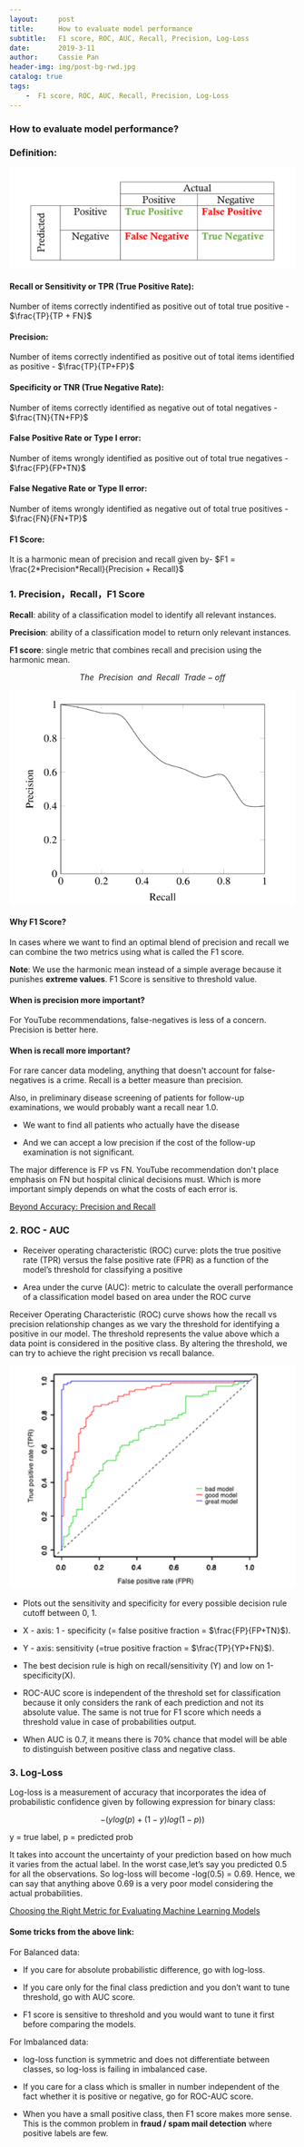 ```yaml
---
layout:     post
title:      How to evaluate model performance
subtitle:   F1 score, ROC, AUC, Recall, Precision, Log-Loss
date:       2019-3-11
author:     Cassie Pan
header-img: img/post-bg-rwd.jpg 
catalog: true
tags:
    -  F1 score, ROC, AUC, Recall, Precision, Log-Loss
---
```


### How to evaluate model performance?

### Definition:

![image](https://github.com/manpanmanpan/manpanmanpan.github.io/blob/master/img/1552427573(1).png?raw=true)

#### Recall or Sensitivity or TPR (True Positive Rate):

Number of items correctly indentified as positive out of total true positive - $\frac{TP}{TP + FN}$

#### Precision: 

Number of items correctly indentified as positive out of total items identified as positive - $\frac{TP}{TP+FP}$

#### Specificity or TNR (True Negative Rate):

Number of items correctly identified as negative out of total negatives - $\frac{TN}{TN+FP}$

#### False Positive Rate or Type I error:

Number of items wrongly identified as positive out of total true negatives - $\frac{FP}{FP+TN}$

#### False Negative Rate or Type II error:

Number of items wrongly identified as negative out of total true positives - $\frac{FN}{FN+TP}$

#### F1 Score:

It is a harmonic mean of precision and recall given by- 
$F1 = \frac{2*Precision*Recall}{Precision + Recall}$


### 1. Precision，Recall，F1 Score

**Recall**: ability of a classification model to identify all relevant instances.

**Precision**: ability of a classification model to return only relevant instances.

**F1 score**: single metric that combines recall and precision using the harmonic mean.

$$The ~~Precision ~~and ~~Recall~~ Trade-off$$

![image](https://github.com/manpanmanpan/manpanmanpan.github.io/blob/master/img/1552434268(1).jpg?raw=true)

#### Why F1 Score?

In cases where we want to find an optimal blend of precision and recall we can combine the two metrics using what is called the F1 score.

**Note**: We use the harmonic mean instead of a simple average because it punishes **extreme values**. F1 Score is sensitive to threshold value.


#### When is precision more important?

For YouTube recommendations, false-negatives is less of a concern. Precision is better here.

####  When is recall more important?

For rare cancer data modeling, anything that doesn't account for false-negatives is a crime. Recall is a better measure than precision.

Also, in preliminary disease screening of patients for follow-up examinations, we would probably want a recall near 1.0.

- We want to find all patients who actually have the disease 

- And we can accept a low precision if the cost of the follow-up examination is not significant.


The major difference is FP vs FN. YouTube recommendation don't place emphasis on FN but hospital clinical decisions must.
Which is more important simply depends on what the costs of each error is.

[Beyond Accuracy: Precision and Recall](https://towardsdatascience.com/beyond-accuracy-precision-and-recall-3da06bea9f6c)

### 2. ROC - AUC

- Receiver operating characteristic (ROC) curve: plots the true positive rate (TPR) versus the false positive rate (FPR) as a function of the model’s threshold for classifying a positive

- Area under the curve (AUC): metric to calculate the overall performance of a classification model based on area under the ROC curve

Receiver Operating Characteristic (ROC) curve shows how the recall vs precision relationship changes as we vary the threshold for identifying a positive in our model. The threshold represents the value above which a data point is considered in the positive class. By altering the threshold, we can try to achieve the right precision vs recall balance.

![image](https://github.com/manpanmanpan/manpanmanpan.github.io/blob/master/img/1552448521(1).png?raw=true)

- Plots out the sensitivity and specificity for every possible decision rule cutoff between 0, 1.

- X - axis: 1 - specificity (= false positive fraction = $\frac{FP}{FP+TN}$).

- Y - axis: sensitivity (=true positive fraction = $\frac{TP}{YP+FN}$).

- The best decision rule is high on recall/sensitivity (Y) and low on 1-specificity(X).

- ROC-AUC score is independent of the threshold set for classification because it only considers the rank of each prediction and not its absolute value. The same is not true for F1 score which needs a threshold value in case of probabilities output.

- When AUC is 0.7, it means there is 70% chance that model will be able to distinguish between positive class and negative class.

### 3. Log-Loss

Log-loss is a measurement of accuracy that incorporates the idea of probabilistic confidence given by following expression for binary class:

$$ -(ylog(p)+(1-y)log(1-p))$$

y = true label, p = predicted prob

It takes into account the uncertainty of your prediction based on how much it varies from the actual label. In the worst case,let’s say you predicted 0.5 for all the observations. So log-loss will become -log(0.5) = 0.69. Hence, we can say that anything above 0.69 is a very poor model considering the actual probabilities.


[Choosing the Right Metric for Evaluating Machine Learning Models](https://medium.com/usf-msds/choosing-the-right-metric-for-evaluating-machine-learning-models-part-2-86d5649a5428)

#### Some tricks from the above link:

For Balanced data:

- If you care for absolute probabilistic difference, go with log-loss.

- If you care only for the final class prediction and you don’t want to tune threshold, go with AUC score.

- F1 score is sensitive to threshold and you would want to tune it first before comparing the models.

For Imbalanced data:

- log-loss function is symmetric and does not differentiate between classes, so log-loss is failing in imbalanced case.

- If you care for a class which is smaller in number independent of the fact whether it is positive or negative, go for ROC-AUC score.

- When you have a small positive class, then F1 score makes more sense. This is the common problem in **fraud / spam mail  detection** where positive labels are few.